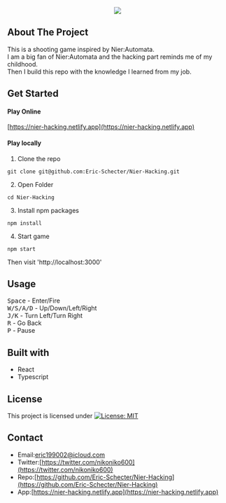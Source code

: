 <p align="center">
  <img src="https://user-images.githubusercontent.com/26343636/96948088-6356dc00-1517-11eb-95b9-dd5f0dcd71c8.gif">
</p>

## About The Project
This is a shooting game inspired by Nier:Automata.  
I am a big fan of Nier:Automata and the hacking part reminds me of my childhood.  
Then I build this repo with the knowledge I learned from my job.

## Get Started
#### Play Online   
[https://nier-hacking.netlify.app](https://nier-hacking.netlify.app) 

#### Play locally
1. Clone the repo  
```
git clone git@github.com:Eric-Schecter/Nier-Hacking.git
```
2. Open Folder
```
cd Nier-Hacking
```
3. Install npm packages  
```
npm install
```
4. Start game  
```
npm start
```
Then visit 'http://localhost:3000'

## Usage
<kbd>Space</kbd> - Enter/Fire  
<kbd>W/S/A/D</kbd> - Up/Down/Left/Right  
<kbd>J/K</kbd> - Turn Left/Turn Right  
<kbd>R</kbd> - Go Back  
<kbd>P</kbd> - Pause  

## Built with
* React
* Typescript

## License
This project is licensed under [![License: MIT](https://img.shields.io/badge/License-MIT-yellow.svg)](https://opensource.org/licenses/MIT)

## Contact
* Email:[eric199002@icloud.com](eric199002@icloud.com)
* Twitter:[https://twitter.com/nikoniko600](https://twitter.com/nikoniko600)
* Repo:[https://github.com/Eric-Schecter/Nier-Hacking](https://github.com/Eric-Schecter/Nier-Hacking)
* App:[https://nier-hacking.netlify.app](https://nier-hacking.netlify.app) 